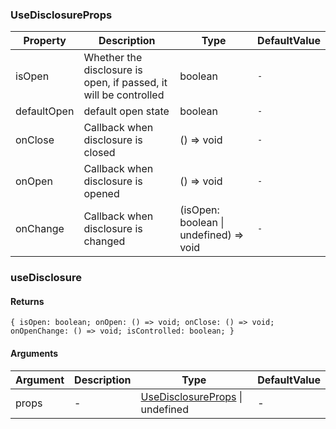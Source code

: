 ### UseDisclosureProps

|Property|Description|Type|DefaultValue|
|---|---|---|---|
|isOpen|Whether the disclosure is open, if passed, it will be controlled|boolean |`-`|
|defaultOpen|default open state|boolean |`-`|
|onClose|Callback when disclosure is closed|() => void |`-`|
|onOpen|Callback when disclosure is opened|() => void |`-`|
|onChange|Callback when disclosure is changed|(isOpen: boolean \| undefined) => void |`-`|

### useDisclosure

#### Returns
`{ isOpen: boolean; onOpen: () => void; onClose: () => void; onOpenChange: () => void; isControlled: boolean; }`

#### Arguments
|Argument|Description|Type|DefaultValue|
|---|---|---|---|
|props|-|[UseDisclosureProps](#UseDisclosureProps) \| undefined |-|